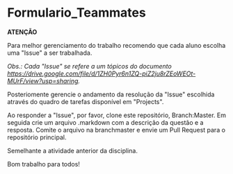 # Formulario_Teammates

**ATENÇÃO**

Para melhor gerenciamento do trabalho recomendo que cada aluno escolha uma "Issue" a ser trabalhada.

*Obs.: Cada "Issue" se refere a um tópicos do documento 
https://drive.google.com/file/d/1ZH0Pyr6n1ZQ-piZ2ju8rZEoWEOt-MUrF/view?usp=sharing.*

Posteriomente gerencie o andamento da resolução da "Issue" escolhida através do quadro de tarefas disponível em "Projects".

Ao responder a "Issue", por favor, clone este repositório, Branch:Master.
Em seguida crie um arquivo .markdown com a descrição da questão e a resposta.
Comite o arquivo na branchmaster e envie um Pull Request para o repositório principal.

Semelhante a atividade anterior da disciplina.

Bom trabalho para todos!
